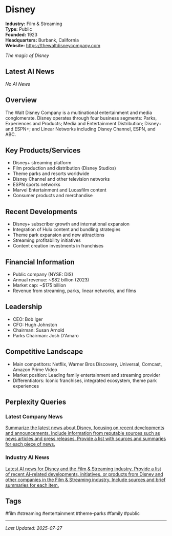 # Disney

**Industry:** Film & Streaming  
**Type:** Public  
**Founded:** 1923  
**Headquarters:** Burbank, California  
**Website:** https://thewaltdisneycompany.com

*The magic of Disney*

## Latest AI News

*No AI News*

## Overview
The Walt Disney Company is a multinational entertainment and media conglomerate. Disney operates through four business segments: Parks, Experiences and Products; Media and Entertainment Distribution; Disney+ and ESPN+; and Linear Networks including Disney Channel, ESPN, and ABC.

## Key Products/Services
- Disney+ streaming platform
- Film production and distribution (Disney Studios)
- Theme parks and resorts worldwide
- Disney Channel and other television networks
- ESPN sports networks
- Marvel Entertainment and Lucasfilm content
- Consumer products and merchandise

## Recent Developments
- Disney+ subscriber growth and international expansion
- Integration of Hulu content and bundling strategies
- Theme park expansion and new attractions
- Streaming profitability initiatives
- Content creation investments in franchises

## Financial Information
- Public company (NYSE: DIS)
- Annual revenue: ~$82 billion (2023)
- Market cap: ~$175 billion
- Revenue from streaming, parks, linear networks, and films

## Leadership
- CEO: Bob Iger
- CFO: Hugh Johnston
- Chairman: Susan Arnold
- Parks Chairman: Josh D'Amaro

## Competitive Landscape
- Main competitors: Netflix, Warner Bros Discovery, Universal, Comcast, Amazon Prime Video
- Market position: Leading family entertainment and streaming provider
- Differentiators: Iconic franchises, integrated ecosystem, theme park experiences

## Perplexity Queries
### Latest Company News
[Summarize the latest news about Disney, focusing on recent developments and announcements. Include information from reputable sources such as news articles and press releases. Provide a list with sources and summaries for each piece of news.](https://www.perplexity.ai/search/summarize-the-latest-news-about-disney-focusing-on-recent-developments-and-announcements-include-information-from-reputable-sources-such-as-news-articles-and-press-releases-provide-a-list-with-sources-and-summaries-for-each-piece-of-news)

### Industry AI News
[Latest AI news for Disney and the Film & Streaming industry. Provide a list of recent AI-related developments, initiatives, or products from Disney and other companies in the Film & Streaming industry. Include sources and brief summaries for each item.](https://www.perplexity.ai/search/latest-ai-news-for-disney-and-the-film-streaming-industry-provide-a-list-of-recent-ai-related-developments-initiatives-or-products-from-disney-and-other-companies-in-the-film-streaming-industry-include-sources-and-brief-summaries-for-each-item)

## Tags
#film #streaming #entertainment #theme-parks #family #public

---
*Last Updated: 2025-07-27*
